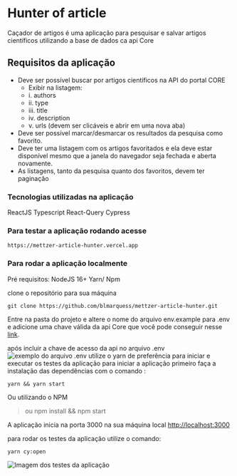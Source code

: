 # Hunter of article

Caçador de artigos é uma aplicação para pesquisar e salvar artigos científicos utilizando a base de dados ca api Core

## Requisitos da aplicação

- Deve ser possível buscar por artigos científicos na API do portal CORE
  - Exibir na listagem:
  - i. authors
  - ii. type
  - iii. title
  - iv. description
  - v. urls (devem ser clicáveis e abrir em uma nova aba)
- Deve ser possível marcar/desmarcar os resultados da pesquisa como favorito.
- Deve ter uma listagem com os artigos favoritados e ela deve estar disponível mesmo
  que a janela do navegador seja fechada e aberta novamente.
- As listagens, tanto da pesquisa quanto dos favoritos, devem ter paginação

### Tecnologias utilizadas na aplicação

ReactJS
Typescript
React-Query
Cypress

### Para testar a aplicação rodando acesse

```curl
https://mettzer-article-hunter.vercel.app
```

### Para rodar a aplicação localmente

Pré requisitos:
NodeJS 16+
Yarn/ Npm

clone o repositório para sua máquina

```shell
git clone https://github.com/blmarquess/mettzer-article-hunter.git
```

Entre na pasta do projeto e altere o nome do arquivo env.example para .env
e adicione uma chave válida da api Core que você pode conseguir nesse [link](https://core.ac.uk/services/api/).

após incluir a chave de acesso da api no arquivo .env
![exemplo do arquivo .env](public_imgs/Captura%20de%20Tela%202022-09-11%20%C3%A0s%2000.04.22.png)
utilize o yarn de preferência para iniciar e executar os testes da aplicação
para iniciar a aplicação primeiro faça a instalação das dependências com o comando :

```shell
yarn && yarn start
```

Ou utilizando o NPM

> ou npm install && npm start

A aplicação inicia na porta 3000 na sua máquina local <http://localhost:3000>

para rodar os testes da aplicação utilize o comando:

```shell
yarn cy:open
```

![Imagem dos testes da aplicação](public_imgs/Captura%20de%20Tela%202022-09-11%20%C3%A0s%2000.24.33.png)

